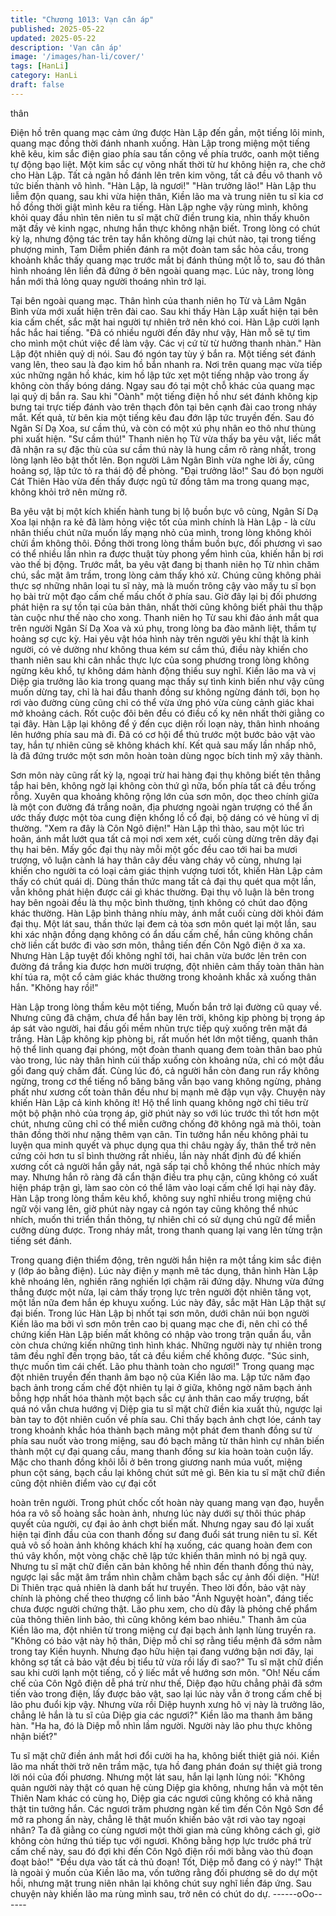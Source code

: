 ```yaml
---
title: "Chương 1013: Vạn cân áp"
published: 2025-05-22
updated: 2025-05-22
description: 'Vạn cân áp'
image: '/images/han-li/cover/'
tags: [HanLi]
category: HanLi
draft: false
---
```


thân

Điện hồ trên quang mạc cảm ứng được Hàn Lập đến gần, một
tiếng lôi minh, quang mạc đồng thời đánh nhanh xuống.
Hàn Lập trong miệng một tiếng khẽ kêu, kim sắc điện giao phía
sau tấn công về phía trước, oanh một tiếng tự động bạo liệt.
Một kim sắc cự võng nhất thời từ hư không hiện ra, che chở cho
Hàn Lập.
Tất cả ngân hồ đánh lên trên kim võng, tất cả đều vô thanh vô tức
biến thành vô hình.
"Hàn Lập, là ngươi!"
"Hàn trưởng lão!"
Hàn Lập thu liễm độn quang, sau khi vừa hiện thân, Kiền lão ma
và trung niên tu sĩ kia cơ hồ đồng thời giật mình kêu ra tiếng.
Hàn Lập nghe vậy rùng mình, không khỏi quay đầu nhìn tên niên
tu sĩ mặt chữ điền trung kia, nhìn thấy khuôn mặt đầy vẻ kinh
ngạc, nhưng hắn thực không nhận biết.
Trong lòng có chút kỳ lạ, nhưng động tác trên tay hắn không dừng
lại chút nào, tại trong tiếng phượng minh, Tam Diễm phiến đánh
ra một đoàn tam sắc hỏa cầu, trong khoảnh khắc thấy quang mạc
trước mắt bị đánh thủng một lỗ to, sau đó thân hình nhoáng lên
liền đã đứng ở bên ngoài quang mạc.
Lúc này, trong lòng hắn mới thả lỏng quay người thoáng nhìn trở
lại.

Tại bên ngoài quang mạc. Thân hình của thanh niên họ Từ và
Lâm Ngân Bình vừa mới xuất hiện trên đài cao. Sau khi thấy Hàn
Lập xuất hiện tại bên kia cấm chết, sắc mặt hai người tự nhiên trở
nên khó coi.
Hàn Lập cười lạnh hắc hắc hai tiếng.
"Đã có nhiều người đến đây như vậy, Hàn mỗ sẽ tự tìm cho mình
một chút việc để làm vậy. Các vị cứ từ từ hưởng thanh nhàn."
Hàn Lập đột nhiên quỷ dị nói. Sau đó ngón tay tùy ý bắn ra. Một
tiếng sét đánh vang lên, theo sau là đạo kim hồ bắn nhanh ra.
Nơi trên quang mạc vừa tiếp xúc những ngân hồ khác, kim hồ lập
tức xẹt một tiếng nhập vào trong ấy không còn thấy bóng dáng.
Ngay sau đó tại một chỗ khác của quang mạc lại quỷ dị bắn ra.
Sau khi "Oành" một tiếng điện hồ như sét đánh không kịp bưng
tai trực tiếp đánh vào trên thạch đôn tại bên cạnh đài cao trong
nháy mắt.
Kết quả, từ bên kia một tiếng kêu đau đớn lập tức truyền đến.
Sau đó Ngân Sí Dạ Xoa, sư cầm thú, và còn có một xú phụ nhân
eo thô như thùng phi xuất hiện.
"Sư cầm thú!"
Thanh niên họ Từ vừa thấy ba yêu vật, liếc mắt đã nhận ra sự
đặc thù của sư cầm thú này là hung cầm rõ ràng nhất, trong lòng
lạnh lẽo bật thốt lên.
Bọn người Lâm Ngân Bình vừa nghe lời ấy, cũng hoảng sợ, lập
tức tỏ ra thái độ đề phòng.
"Đại trưởng lão!"
Sau đó bọn người Cát Thiên Hào vừa đến thấy được ngũ tử đồng
tâm ma trong quang mạc, không khỏi trở nên mừng rỡ.

Ba yêu vật bị một kích khiến hành tung bị lộ buồn bực vô cùng,
Ngân Sí Dạ Xoa lại nhận ra kẻ đã làm hỏng việc tốt của mình
chính là Hàn Lập - là cừu nhân thiếu chút nữa muốn lấy mạng
nhỏ của mình, trong lòng không khỏi chửi ầm không thôi. Đồng
thời trong lòng thầm buồn bực, đối phương vì sao có thể nhiều
lần nhìn ra được thuật tùy phong yểm hình của, khiến hắn bị rơi
vào thế bị động.
Trước mắt, ba yêu vật đang bị thanh niên họ Từ nhìn chăm chú,
sắc mặt âm trầm, trong lòng cảm thấy khó xử.
Chúng cũng không phải thực sợ những nhân loại tu sĩ này, mà là
muốn trông cậy vào mấy tu sĩ bọn họ bài trừ một đạo cấm chế
mấu chốt ở phía sau. Giờ đây lại bị đối phương phát hiện ra sự
tồn tại của bản thân, nhất thời cũng không biết phải thu thập tàn
cuộc như thế nào cho xong.
Thanh niên họ Từ sau khi đảo ánh mắt qua trên người Ngân Sí
Dạ Xoa và xú phụ, trong lòng ba đào mãnh liệt, thầm tự hoảng sợ
cực kỳ.
Hai yêu vật hóa hình này trên người yêu khí thật là kinh người, có
vẻ dường như không thua kém sư cầm thú, điều này khiến cho
thanh niên sau khi cân nhắc thực lực của song phương trong lòng
không ngừng kêu khổ, tự không dám hành động thiếu suy nghĩ.
Kiền lão ma và vị Diệp gia trưởng lão kia trong quang mạc thấy
sự tình kinh biến như vậy cũng muốn dừng tay, chỉ là hai đầu
thanh đồng sư không ngừng đánh tới, bọn họ rơi vào đường cùng
cũng chỉ có thể vừa ứng phó vừa cùng cảnh giác khai mở khoảng
cách.
Rốt cuộc đôi bên đều có điều cố kỵ nên nhất thời giằng co tại đây.
Hàn Lập lại không để ý đến cục diện rối loạn này, thân hình
nhoáng lên hướng phía sau mà đi. Đã có cơ hội để thủ trước một
bước bảo vật vào tay, hắn tự nhiên cũng sẽ không khách khí.
Kết quả sau mấy lần nhấp nhô, là đã đứng trước một sơn môn
hoàn toàn dùng ngọc bích tinh mỹ xây thành.

Sơn môn này cũng rất kỳ lạ, ngoại trừ hai hàng đại thụ không biết
tên thẳng tắp hai bên, không ngờ lại không còn thứ gì nữa, bốn
phía tất cả đều trống rỗng.
Xuyên qua khoảng không rộng lớn của sơn môn, dọc theo chính
giữa là một con đường đá trắng noãn, địa phương ngoài ngàn
trượng có thể ẩn ước thấy được một tòa cung điện khổng lồ cổ
đại, bộ dáng có vẻ hùng vĩ dị thường.
"Xem ra đây là Côn Ngô điện!"
Hàn Lập thì thào, sau một lúc trì hoãn, ánh mắt lướt qua tất cả
mọi nơi xem xét, cuối cùng dừng trên dãy đại thụ hai bên.
Mấy gốc đại thụ này mỗi một gốc đều cao tới hai ba mươi trượng,
vô luận cành lá hay thân cây đều vàng cháy vô cùng, nhưng lại
khiến cho người ta có loại cảm giác thịnh vượng tươi tốt, khiến
Hàn Lập cảm thấy có chút quái dị.
Dùng thần thức mang tất cả đại thụ quét qua một lần, vẫn không
phát hiện được cái gì khác thường. Đại thụ vô luận là bên trong
hay bên ngoài đều là thụ mộc bình thường, tịnh không có chút
dao động khác thường.
Hàn Lập bình thảng nhíu mày, ánh mắt cuối cùng dời khỏi đám
đại thụ.
Một lát sau, thần thức lại đem cả tòa sơn môn quét lại một lần,
sau khi xác nhận đồng dạng không có ẩn dấu cấm chế, hắn cũng
không chần chờ liền cất bước đi vào sơn môn, thẳng tiến đến
Côn Ngô điện ở xa xa.
Nhưng Hàn Lập tuyệt đối không nghĩ tới, hai chân vừa bước lên
trên con đường đá trắng kia được hơn mười trượng, đột nhiên
cảm thấy toàn thân hàn khí túa ra, một cổ cảm giác khác thường
trong khoảnh khắc xả xuống thân hắn.
"Không hay rồi!"

Hàn Lập trong lòng thầm kêu một tiếng,
Muốn bắn trở lại đường cũ quay về. Nhưng cũng đã chậm, chưa
để hắn bay lên trời, không kịp phòng bị trọng áp áp sát vào người,
hai đầu gối mềm nhũn trực tiếp quỳ xuống trên mặt đá trắng.
Hàn Lập không kịp phòng bị, rất muốn hét lớn một tiếng, quanh
thân hộ thể linh quang đại phóng, một đoàn thanh quang đem
toàn thân bao phủ vào trong, lúc này thân hình cúi thấp xuống còn
khoảng nửa, chỉ có một đầu gối đang quỳ chấm đất.
Cùng lúc đó, cả người hắn còn đang run rẩy không ngừng, trong
cơ thể tiếng nổ băng băng vẫn bạo vang không ngừng, phảng
phất như xương cốt toàn thân đều như bị mạnh mẽ đập vụn vậy.
Chuyện này khiến Hàn Lập cả kinh không ít!
Hộ thể linh quang không ngờ chỉ tiêu trừ một bộ phận nhỏ của
trọng áp, giờ phút này so với lúc trước thì tốt hơn một chút,
nhưng cũng chỉ có thể miễn cưỡng chống đỡ không ngã mà thôi,
toàn thân đồng thời như nặng thêm vạn cân.
Tin tưởng hắn nếu không phải tu luyện qua minh quyết và phục
dụng qua thi châu ngày ấy, thân thể trở nên cứng cỏi hơn tu sĩ
bình thường rất nhiều, lần này nhất định đủ để khiến xương cốt
cả người hắn gẫy nát, ngã sấp tại chỗ không thể nhúc nhích mảy
may.
Nhưng hắn rõ ràng đã cẩn thận điều tra phụ cận, cũng không có
xuất hiện pháp trận gì, làm sao còn có thể lâm vào loại cấm chế
lợi hại này đây.
Hàn Lập trong lòng thầm kêu khổ, không suy nghĩ nhiều trong
miệng chú ngữ vội vang lên, giờ phút này ngay cả ngón tay cũng
không thể nhúc nhích, muốn thi triển thần thông, tự nhiên chỉ có
sử dụng chú ngữ để miễn cưỡng dùng được.
Trong nháy mắt, trong thanh quang lại vang lên từng trận tiếng sét
đánh.

Trong quang điện thiểm động, trên người hắn hiện ra một tầng
kim sắc điện y (lớp áo bằng điện). Lúc này điện y mạnh mẽ tác
dụng, thân hình Hàn Lập khẽ nhoáng lên, nghiến răng nghiến lợi
chậm rãi đứng dậy.
Nhưng vừa đứng thẳng được một nửa, lại cảm thấy trọng lực trên
người đột nhiên tăng vọt, một lần nữa đem hắn ép khuỵu xuống.
Lúc này đây, sắc mặt Hàn Lập thật sự đại biến.
Trong lúc Hàn Lập bị nhốt tại sơn môn, dưới chân núi bọn người
Kiền lão ma bởi vì sơn môn trên cao bị quang mạc che đi, nên chỉ
có thể chứng kiến Hàn Lập biến mất không có nhập vào trong
trận quần ẩu, vẫn còn chưa chứng kiến những tình hình khác.
Những người này tự nhiên trong tâm đều nghĩ đến trọng bảo, tất
cả đều kiềm chế không được.
"Súc sinh, thực muốn tìm cái chết. Lão phu thành toàn cho
ngươi!"
Trong quang mạc đột nhiên truyền đến thanh âm bạo nộ của Kiền
lão ma.
Lập tức năm đạo bạch ảnh trong cấm chế đột nhiên tụ lại ở giữa,
không ngờ năm bạch ảnh bỗng hợp nhất hóa thành một bạch sắc
cự ảnh thân cao mấy trượng, bất quá nó vẫn chưa hướng vị Diệp
gia tu sĩ mặt chữ điền kia xuất thủ, ngược lại bàn tay to đột nhiên
cuốn về phía sau.
Chỉ thấy bạch ảnh chợt lóe, cánh tay trong khoảnh khắc hóa
thành bạch mãng một phát đem thanh đồng sư từ phía sau nuốt
vào trong miệng, sau đó bạch mãng từ thân hình cự nhân biến
thành một cự đại quang cầu, mang thanh đồng sư kia hoàn toàn
cuộn lấy.
Mặc cho thanh đồng khôi lỗi ở bên trong giương nanh múa vuốt,
miệng phun cột sáng, bạch cầu lại không chút sứt mẻ gì.
Bên kia tu sĩ mặt chữ điền cũng đột nhiên điểm vào cự đại cốt

hoàn trên người.
Trong phút chốc cốt hoàn này quang mang vạn đạo, huyễn hóa ra
vô số hoàng sắc hoàn ảnh, nhưng lúc này dưới sự thôi thúc pháp
quyết của người, cự đại ảo ảnh chợt biến mất. Nhưng ngay sau
đó lại xuất hiện tại đỉnh đầu của con thanh đồng sư đang đuổi sát
trung niên tu sĩ. Kết quả vô số hoàn ảnh không khách khí hạ
xuống, các quang hoàn đem con thú vây khốn, một vòng chặc
chẽ lập tức khiến thân mình nó bị ngã quỵ.
Nhưng tu sĩ mặt chữ điền căn bản không hề nhìn đến thanh đồng
thú này, ngược lại sắc mặt âm trầm nhìn chằm chằm bạch sắc cự
ảnh đối diện.
"Hừ! Di Thiên trạc quả nhiên là danh bất hư truyền. Theo lời đồn,
bảo vật này chính là phỏng chế theo thượng cổ linh bảo "Ánh
Nguyệt hoàn", đáng tiếc chưa được người chứng thật. Lão phu
xem, cho dù đây là phỏng chế phẩm của thông thiên linh bảo, thì
cũng không kém bao nhiêu." Thanh âm của Kiền lão ma, đột
nhiên từ trong miệng cự đại bạch ảnh lạnh lùng truyền ra.
"Không có bảo vật này hộ thân, Diệp mỗ chỉ sợ rằng tiểu mệnh đã
sớm nằm trong tay Kiền huynh. Nhưng đạo hữu hiện tại đang
vướng bận nơi đây, lại không sợ tất cả bảo vật đều bị tiểu tử vừa
rồi lấy đi sao?"
Tu sĩ mặt chữ điền sau khi cười lạnh một tiếng, cố ý liếc mắt về
hướng sơn môn.
"Oh! Nếu cấm chế của Côn Ngô điện dễ phá trừ như thế, Diệp
đạo hữu chẳng phải đã sớm tiến vào trong điện, lấy được bảo vật,
sao lại lúc này vẫn ở trong cấm chế bị lão phu đuổi kịp vậy.
Nhưng vừa rồi Diệp huynh xưng hô vị này là trưởng lão, chẳng lẻ
hắn là tu sĩ của Diệp gia các ngươi?"
Kiền lão ma thanh âm băng hàn.
"Ha ha, đó là Diệp mỗ nhìn lầm người. Người này lão phu thực
không nhận biết?"

Tu sĩ mặt chữ điền ánh mắt hơi đổi cười ha ha, không biết thiệt
giả nói.
Kiền lão ma nhất thời trở nên trầm mặc, tựa hồ đang phán đoán
sự thiệt giả trong lời nói của đối phương. Nhưng một lát sau, hắn
lại lạnh lùng nói:
"Không quản người này thật có quan hệ cùng Diệp gia không,
nhưng hắn và một tên Thiên Nam khác có cùng họ, Diệp gia các
ngươi cũng không có khả năng thật tin tưởng hắn. Các ngươi trăm
phương ngàn kế tìm đến Côn Ngô Sơn để mở ra phong ấn này,
chẳng lẽ thật muốn khiến bảo vật rơi vào tay ngoại nhân? Ta đã
giằng co cùng ngươi một thời gian mà cũng không cách gì, giờ
không còn hứng thú tiếp tục với ngươi. Không bằng hợp lực trước
phá trừ cấm chế này, sau đó đợi khi đến Côn Ngô điện rồi mới
bằng vào thủ đoạn đoạt bảo!"
"Đều dựa vào tất cả thủ đoạn! Tốt, Diệp mỗ đang có ý này!"
Thật là ngoài ý muốn của Kiền lão ma, vốn tưởng rằng đối
phương sẽ do dự một hồi, nhưng mặt trung niên nhân lại không
chút suy nghĩ liền đáp ứng.
Sau chuyện này khiến lão ma rùng mình sau, trở nên có chút do
dự.
------oOo------
